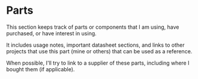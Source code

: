 # Parts

This section keeps track of parts or components that I am using, have purchased, or have interest in using.

It includes usage notes, important datasheet sections, and links to other projects that use this part (mine or others) that can be used as a reference.

When possible, I'll try to link to a supplier of these parts, including where I bought them (if applicable).
